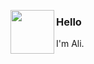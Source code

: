 <img align="left" width="70=px" src="https://i.imgur.com/H7CyKqX.jpeg"> <h3>Hello</h3>


I'm Ali.

<!---
M-AliFida/M-AliFida is a ✨ special ✨ repository because its `README.md` (this file) appears on your GitHub profile.
You can click the Preview link to take a look at your changes.
--->
